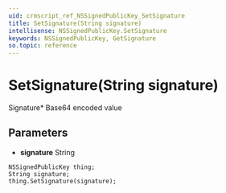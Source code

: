 ```yaml
---
uid: crmscript_ref_NSSignedPublicKey_SetSignature
title: SetSignature(String signature)
intellisense: NSSignedPublicKey.SetSignature
keywords: NSSignedPublicKey, GetSignature
so.topic: reference
---
```


# SetSignature(String signature)

Signature* Base64 encoded value

## Parameters

* **signature** String

```crmscript
NSSignedPublicKey thing;
String signature;
thing.SetSignature(signature);
```

